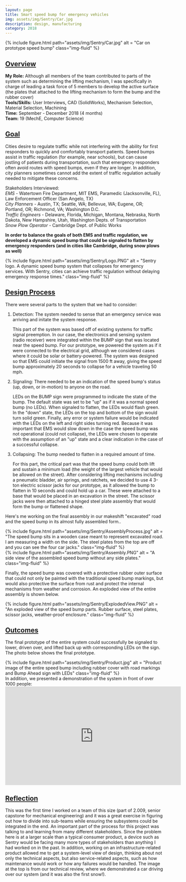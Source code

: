 ```yaml
---
layout: page
title: Smart speed bump for emergency vehicles
img: assets/img/Sentry/Car.jpg
description: design, manufacturing
category: 2018
---
```

<div class="row">
    <div class="w-50 p-3" style="margin:auto">
        {% include figure.html path="assets/img/Sentry/Car.jpg" alt = "Car on prototype speed bump" class="img-fluid" %}
    </div>
</div>

## <u>Overview</u>
**My Role:** Although all members of the team contributed to parts of the system such as determining the lifting mechanism, I was specifically in charge of leading a task force of 5 members to develop the active surface (the plates that attached to the lifting mechanism to form the bump and the rubber cover)  
**Tools/Skills:** User Interviews, CAD (SolidWorks), Mechanism Selection, Material Selection, Machining  
**Time:** September - December 2018 (4 months)   
**Team:** 19 (MechE, Computer Science)

## <u>Goal</u>
Cities desire to regulate traffic while not interfering with the ability for first responders to quickly and comfortably transport patients.
Speed bumps assist in traffic regulation (for example, near schools), but can cause jostling of patients during transportation, such that 
emergency responders often avoid routes with speed bumps, even if they are longer. In addition, city planners sometimes cannot add the 
extent of traffic regulation actually needed to mitigate these concerns. 

Stakeholders Interviewed:  
*EMS* - Watertown Fire Department, MIT EMS, Paramedic (Jacksonville, FL), Law Enforcement Officer (San Angelo, TX)  
*City Planners* - Austin, TX; Seattle, WA; Bellevue, WA; Eugene, OR; Portland, OR; Richmond, VA; Washington D.C.  
*Traffic Engineers* - Delaware, Florida, Michigan, Montana, Nebraska, North Dakota, New Hampshire, Utah, Washington Depts. of Transportation  
*Snow Plow Operator* - Cambridge Dept. of Public Works

**In order to balance the goals of both EMS and traffic regulation, we developed a dynamic speed bump that could be signaled to flatten by emergency responders (and in cities like Cambridge, during snow plows as well)**
<div class="row">
    <div class="col-sm mt-3 mt-md-0">
        {% include figure.html path="assets/img/Sentry/Logo.PNG" alt = "Sentry logo. A dynamic speed bump system that collapses for emergency services. With Sentry, cities can achieve traffic regulation without delaying emergency response times." class="img-fluid" %}
    </div>
</div>

## <u>Design Process</u>
There were several parts to the system that we had to consider:
1. Detection: The system needed to sense that an emergency service was arriving and initate the system response.

	This part of the system was based off of existing systems for traffic signal preemption. In our case, the electronics and sensing system (radio receiver) were integrated
within the BUMP sign that was located near the speed bump. For our prototype, we powered the system as if it were connected to the electrical grid,
although we considered cases where it could be solar or battery-powered. The system was designed so that EMS could initiate the signal from 1500 ft away,
giving the speed bump approximately 20 seconds to collapse for a vehicle traveling 50 mph.    

2. Signaling: There needed to be an indication of the speed bump's status (up, down, or in-motion) to anyone on the road.

	LEDs on the BUMP sign were programmed to indicate the state of the bump. The default state was set to be "up" as if it was a normal speed bump (no LEDs). When signaled to flatten,
the LEDs would flash green. In the "down" state, the LEDs on the top and bottom of the sign would turn solid green. Finally, any error or system failure would be indicated
with the LEDs on the left and right sides turning red. Because it was important that EMS would slow down in the case the speed bump was not operational (could not collapse),
the LEDs were chosen to operate with the assumption of an "up" state and a clear indication in the case of a successful collapse.   

3. Collapsing: The bump needed to flatten in a required amount of time. 

	For this part, the critical part was that the speed bump could both lift and sustain a minimum load (the weight of the largest vehicle that would be allowed on the street). 
After considering lifting mechanisms including a pneumatic bladder, air springs, and ratchets, we decided to use 4 3-ton electric scissor jacks for our prototype, as it
allowed the bump to flatten in 10 seconds and could hold up a car. These were attached to a base that would be placed in an excavation in the street. 
The scissor jacks were then attached to a hinged steel plate assembly that would form the bump or flattened shape.

Here's me working on the final assembly in our makeshift "excavated" road and the speed bump in its almost fully assembled form..
<div class="row justify-content-sm-center">
    <div class="col-sm-8 mt-3 mt-md-0">
        {% include figure.html path="assets/img/Sentry/AssemblyProcess.jpg" alt = "The speed bump sits in a wooden case meant to represent excavated road. I am measuring a width on the side. The steel plates from the top are off and you can see the four car jacks." class="img-fluid" %}
    </div>
    <div class="col-sm-4 mt-3 mt-md-0">
        {% include figure.html path="assets/img/Sentry/Assembly.PNG" alt = "A side view of the assembled speed bump without any side plates." class="img-fluid" %}
    </div>
</div>

Finally, the speed bump was covered with a protective rubber outer surface that could not only be painted with the traditional speed bump markings, but would also protective the 
surface from rust and protect the internal mechanisms from weather and corrosion. An exploded view of the entire assembly is shown below.
<div class="row">
    <div class="col-sm mt-3 mt-md-0">
        {% include figure.html path="assets/img/Sentry/ExplodedView.PNG" alt = "An exploded view of the speed bump parts. Rubber surface, steel plates, scissor jacks, weather-proof enclosure." class="img-fluid" %}
    </div>
</div>
 
## <u>Outcomes</u>
The final prototype of the entire system could successfully be signaled to lower, driven over, and lifted back up with corresponding LEDs on the sign. The photo below shows the final prototype.  
<div class="row">
    <div class="col-sm mt-3 mt-md-0">
        {% include figure.html path="assets/img/Sentry/Product.jpg" alt = "Product image of the entire speed bump including rubber cover with road markings and Bump Ahead sign with LEDs" class="img-fluid" %}
    </div>
</div>
In addition, we presented a demonstration of the system in front of over 1000 people:
<iframe width="560" height="315" src="https://www.youtube.com/embed/tNz5Y4lebsY" frameborder="0" allow="accelerometer; autoplay; encrypted-media; gyroscope; picture-in-picture" allowfullscreen></iframe>

## <u>Reflection</u>
This was the first time I worked on a team of this size (part of 2.009, senior capstone for mechanical engineering) and it was a great exercise in figuring out how to divide into sub-teams while ensuring the subsystems could be integrated in the end. An important part of the 
process for this project was talking to and learning from many different stakeholders. Since the problem here is at a larger scale than a typical consumer product, a device such as Sentry would be facing  many more types of stakeholders than anything I had worked on in the past. In addition, working on an infrastructure-related product allowed me to get a system-level view of design, thinking about not only the technical aspects, but also service-related aspects, such as how maintenance would work or how any failures would be handled. The image at the top is from our technical review, where we demonstrated a car driving over our system (and it was also the first snow!).

